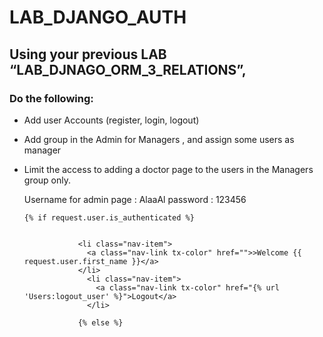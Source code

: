 # LAB_DJANGO_AUTH


## Using your previous LAB “LAB_DJNAGO_ORM_3_RELATIONS”,

### Do the following:

- Add user Accounts (register, login, logout)
- Add group in the Admin for Managers , and assign some users as manager
- Limit the access to adding a doctor page to the users in the Managers group only.




     Username for admin page : AlaaAl
     password : 123456


      {% if request.user.is_authenticated %}
               

                  <li class="nav-item">
                    <a class="nav-link tx-color" href="">>Welcome {{ request.user.first_name }}</a>
                  </li>
                    <li class="nav-item">
                      <a class="nav-link tx-color" href="{% url 'Users:logout_user' %}">Logout</a>
                    </li>
                
                  {% else %}


